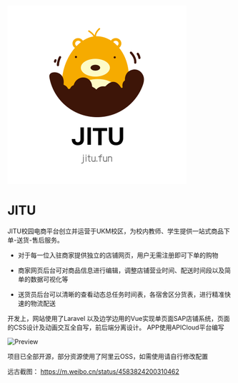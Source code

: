 ![JITU](https://github.com/Qitu/JITU/blob/master/WebLogo.png)    
# JITU
JITU校园电商平台创立并运营于UKM校区，为校内教师、学生提供一站式商品下单-送货-售后服务。

- 对于每一位入驻商家提供独立的店铺网页，用户无需注册即可下单的购物

- 商家网页后台可对商品信息进行编辑，调整店铺营业时间、配送时间段以及简单的数据可视化等

- 送货员后台可以清晰的查看动态总任务时间表，各宿舍区分货表，进行精准快速的物流配送


开发上，网站使用了Laravel 以及边学边用的Vue实现单页面SAP店铺系统，页面的CSS设计及动画交互全自写，前后端分离设计。
APP使用APICloud平台编写

![Preview](https://i.ibb.co/ZB8KDff/preview-Simple.png)    

项目已全部开源，部分资源使用了阿里云OSS，如需使用请自行修改配置


远古截图：
https://m.weibo.cn/status/4583824200310462
